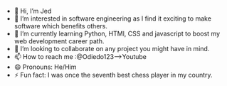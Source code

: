 - 👋 Hi, I’m Jed
- 👀 I’m interested in software engineering as I find it exciting to make software which benefits others.
- 🌱 I’m currently learning Python, HTMl, CSS and javascript to boost my web development career path.
- 💞️ I’m looking to collaborate on any project you might have in mind.
- 📫 How to reach me :@Odiedo123-->Youtube
- 😄 Pronouns: He/Him
- ⚡ Fun fact: I was once the seventh best chess player in my country.

<!---
Odiedo123/Odiedo123 is a ✨ special ✨ repository because its `README.md` (this file) appears on your GitHub profile.
You can click the Preview link to take a look at your changes.
--->
